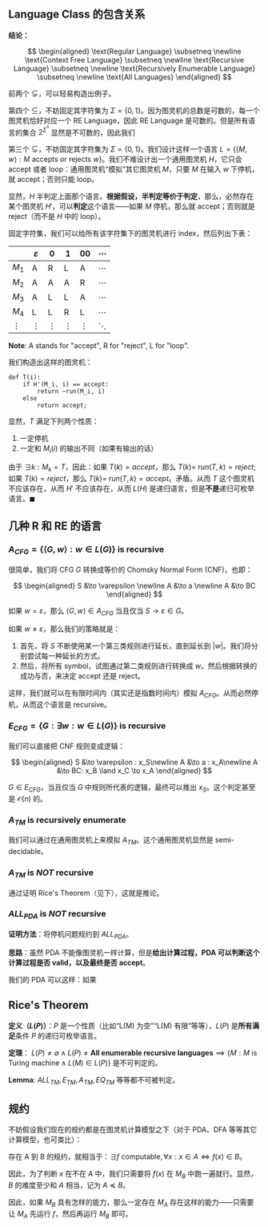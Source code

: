 ## Language Class 的包含关系

**结论：**

$$
\begin{aligned}
\text{Regular Language} \subsetneq \newline 
\text{Context Free Language} \subsetneq \newline 
\text{Recursive Language} \subsetneq \newline 
\text{Recursively Enumerable Language} \subsetneq \newline 
\text{All Languages}
\end{aligned}
$$

前两个 $\subsetneq$，可以轻易构造出例子。

第四个 $\subseteq$，不妨固定其字符集为 $\Sigma = \{0,1\}$。因为图灵机的总数是可数的，每一个图灵机恰好对应一个 RE Language，因此 RE Language 是可数的。但是所有语言的集合 $2^{\Sigma^\ast}$ 显然是不可数的，因此我们

第三个 $\subsetneq$，不妨固定其字符集为 $\Sigma = \{0,1\}$。我们设计这样一个语言 $L = \{\langle M, w \rangle: M \text{ accepts or rejects } w\}$。我们不难设计出一个通用图灵机 $H$，它只会 accept 或者 loop：通用图灵机“模拟”其它图灵机 $M$，只要 $M$ 在输入 $w$ 下停机，就 accept；否则只能 loop。

显然，$H$ 半判定上面那个语言。**根据假设，半判定等价于判定**，那么，必然存在某个图灵机 $H'$，可以**判定**这个语言——如果 $M$ 停机，那么就 accept；否则就是 reject（而不是 $H$ 中的 loop）。

固定字符集，我们可以给所有该字符集下的图灵机进行 index，然后列出下表：

|          | $\varepsilon$ | 0        | 1        | 00       | $\cdots$ |
| -------- | ------------- | -------- | -------- | -------- | -------- |
| $M_1$    | A             | R        | L        | A        | $\cdots$ |
| $M_2$    | A             | A        | A        | R        | $\cdots$ |
| $M_3$    | A             | L        | L        | A        | $\cdots$ |
| $M_4$    | L             | L        | R        | L        | $\cdots$ |
| $\vdots$ | $\vdots$      | $\vdots$ | $\vdots$ | $\vdots$ | $\ddots$ |

**Note**: A stands for "accept", R for "reject", L for "loop".

我们构造出这样的图灵机：

```
def T(i):
	if H'(M_i, i) == accept:
		return ~run(M_i, i)
	else
		return accept;
```

显然，$T$ 满足下列两个性质：

1. 一定停机
2. 一定和 $M_i(i)$ 的输出不同（如果有输出的话）

由于 $\exists k: M_k = T$，因此：如果 $T(k) = accept$，那么 $T(k) = ~run(T, k) = reject$; 如果 $T(k) = reject$，那么 $T(k) = ~run(T, k) = accept$。矛盾。从而 $T$ 这个图灵机不应该存在，从而 $H'$ 不应该存在，从而 $L(H)$ 是递归语言，但是**不是**递归可枚举语言。$\blacksquare$

## 几种 R 和 RE 的语言

### $A_{CFG} = \{\langle G, w \rangle: w \in L(G)\}$ is recursive

很简单，我们将 CFG $G$ 转换成等价的 Chomsky Normal Form (CNF)，也即：

$$
\begin{aligned}
S &\to \varepsilon \newline
A &\to a \newline
A &\to BC
\end{aligned}
$$

如果 $w = \varepsilon$，那么 $\langle G, w \rangle \in A_{CFG}$ 当且仅当 $S \to \varepsilon \in G$。

如果 $w \neq \varepsilon$，那么我们的策略就是：

1. 首先，将 $S$ 不断使用某一个第三类规则进行延长，直到延长到 $|w|$。我们将分别尝试每一种延长的方式。
2. 然后，将所有 symbol，试图通过第二类规则进行转换成 $w$。然后根据转换的成功与否，来决定 accept 还是 reject。

这样，我们就可以在有限时间内（其实还是指数时间内）模拟 $A_{CFG}$。从而必然停机，从而这个语言是 recursive。

### $E_{CFG} = \{G: \exists w: w \in L(G)\}$ is recursive

我们可以直接把 CNF 规则变成逻辑：

$$
\begin{aligned}
S &\to \varepsilon : x_S\newline
A &\to a : x_A\newline
A &\to BC: x_B \land x_C \to x_A
\end{aligned}
$$

$G \in E_{CFG}$，当且仅当 $G$ 中规则所代表的逻辑，最终可以推出 $x_S$。这个判定甚至是 $\mathcal O(n)$ 的。

### $A_{TM}$ is recursively enumerate

我们可以通过在通用图灵机上来模拟 $A_{TM}$。这个通用图灵机显然是 semi-decidable。

### $A_{TM}$ is *NOT* recursive

通过证明 Rice's Theorem（见下），这就是推论。

### $ALL_{PDA}$ is *NOT* recursive

**证明方法**：将停机问题规约到 $ALL_{PDA}$。

**思路**：虽然 PDA 不能像图灵机一样计算，但是**给出计算过程，PDA 可以判断这个计算过程是否 valid，以及最终是否 accept**。

我们的 PDA 可以这样：如果

## Rice's Theorem

**定义（$L(P)$）**：$P$ 是一个性质（比如“L(M) 为空”“L(M) 有限”等等），$L(P)$ 是**所有满足**条件 $P$ 的递归可枚举语言。

**定理**： $L(P) \neq \emptyset \land L(P) \neq \textbf{All enumerable recursive languages} \implies \{M: M \text{ is Turing machine} \land L(M) \in L(P)\}$ 是不可判定的。

**Lemma**: $ALL_{TM}, E_{TM}, A_{TM}, EQ_{TM}$ 等等都不可被判定。

## 规约

不妨假设我们现在的规约都是在图灵机计算模型之下（对于 PDA、DFA 等等其它计算模型，也可类比）：

存在 A 到 B 的规约，就相当于：$\exists f \text{ computable}, \forall x: x \in A \iff f(x) \in B$。

因此，为了判断 $x$ 在不在 $A$ 中，我们只需要将 $f(x)$ 在 $M_B$ 中跑一遍就行。显然，$B$ 的难度至少和 $A$ 相当，记为 $A \preceq B$。

因此，如果 $M_B$ 具有怎样的能力，那么一定存在 $M_A$ 存在这样的能力——只需要让 $M_A$ 先运行 $f$，然后再运行 $M_B$ 即可。

